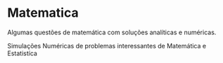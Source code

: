 # Matematica
Algumas questões de matemática com soluções analíticas e numéricas.

Simulações Numéricas de problemas interessantes de Matemática e Estatistíca
